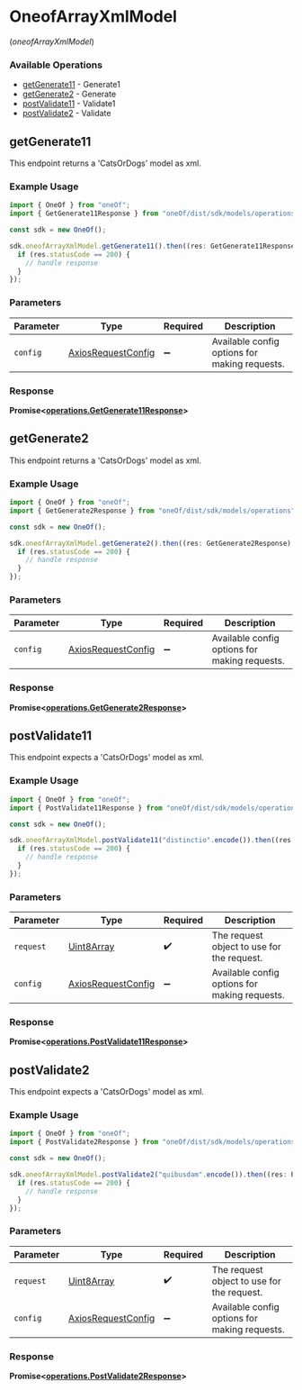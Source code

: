 # OneofArrayXmlModel
(*oneofArrayXmlModel*)

### Available Operations

* [getGenerate11](#getgenerate11) - Generate1
* [getGenerate2](#getgenerate2) - Generate
* [postValidate11](#postvalidate11) - Validate1
* [postValidate2](#postvalidate2) - Validate

## getGenerate11

This endpoint returns a 'CatsOrDogs' model as xml.

### Example Usage

```typescript
import { OneOf } from "oneOf";
import { GetGenerate11Response } from "oneOf/dist/sdk/models/operations";

const sdk = new OneOf();

sdk.oneofArrayXmlModel.getGenerate11().then((res: GetGenerate11Response) => {
  if (res.statusCode == 200) {
    // handle response
  }
});
```

### Parameters

| Parameter                                                    | Type                                                         | Required                                                     | Description                                                  |
| ------------------------------------------------------------ | ------------------------------------------------------------ | ------------------------------------------------------------ | ------------------------------------------------------------ |
| `config`                                                     | [AxiosRequestConfig](https://axios-http.com/docs/req_config) | :heavy_minus_sign:                                           | Available config options for making requests.                |


### Response

**Promise<[operations.GetGenerate11Response](../../models/operations/getgenerate11response.md)>**


## getGenerate2

This endpoint returns a 'CatsOrDogs' model as xml.

### Example Usage

```typescript
import { OneOf } from "oneOf";
import { GetGenerate2Response } from "oneOf/dist/sdk/models/operations";

const sdk = new OneOf();

sdk.oneofArrayXmlModel.getGenerate2().then((res: GetGenerate2Response) => {
  if (res.statusCode == 200) {
    // handle response
  }
});
```

### Parameters

| Parameter                                                    | Type                                                         | Required                                                     | Description                                                  |
| ------------------------------------------------------------ | ------------------------------------------------------------ | ------------------------------------------------------------ | ------------------------------------------------------------ |
| `config`                                                     | [AxiosRequestConfig](https://axios-http.com/docs/req_config) | :heavy_minus_sign:                                           | Available config options for making requests.                |


### Response

**Promise<[operations.GetGenerate2Response](../../models/operations/getgenerate2response.md)>**


## postValidate11

This endpoint expects a 'CatsOrDogs' model as xml.

### Example Usage

```typescript
import { OneOf } from "oneOf";
import { PostValidate11Response } from "oneOf/dist/sdk/models/operations";

const sdk = new OneOf();

sdk.oneofArrayXmlModel.postValidate11("distinctio".encode()).then((res: PostValidate11Response) => {
  if (res.statusCode == 200) {
    // handle response
  }
});
```

### Parameters

| Parameter                                                    | Type                                                         | Required                                                     | Description                                                  |
| ------------------------------------------------------------ | ------------------------------------------------------------ | ------------------------------------------------------------ | ------------------------------------------------------------ |
| `request`                                                    | [Uint8Array](../../models//.md)                              | :heavy_check_mark:                                           | The request object to use for the request.                   |
| `config`                                                     | [AxiosRequestConfig](https://axios-http.com/docs/req_config) | :heavy_minus_sign:                                           | Available config options for making requests.                |


### Response

**Promise<[operations.PostValidate11Response](../../models/operations/postvalidate11response.md)>**


## postValidate2

This endpoint expects a 'CatsOrDogs' model as xml.

### Example Usage

```typescript
import { OneOf } from "oneOf";
import { PostValidate2Response } from "oneOf/dist/sdk/models/operations";

const sdk = new OneOf();

sdk.oneofArrayXmlModel.postValidate2("quibusdam".encode()).then((res: PostValidate2Response) => {
  if (res.statusCode == 200) {
    // handle response
  }
});
```

### Parameters

| Parameter                                                    | Type                                                         | Required                                                     | Description                                                  |
| ------------------------------------------------------------ | ------------------------------------------------------------ | ------------------------------------------------------------ | ------------------------------------------------------------ |
| `request`                                                    | [Uint8Array](../../models//.md)                              | :heavy_check_mark:                                           | The request object to use for the request.                   |
| `config`                                                     | [AxiosRequestConfig](https://axios-http.com/docs/req_config) | :heavy_minus_sign:                                           | Available config options for making requests.                |


### Response

**Promise<[operations.PostValidate2Response](../../models/operations/postvalidate2response.md)>**

